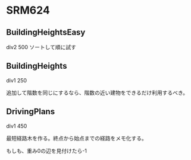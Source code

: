 # SRM624

## BuildingHeightsEasy
div2 500
ソートして順に試す

## BuildingHeights
div1 250

追加して階数を同じにするなら、階数の近い建物をできるだけ利用するべき。

## DrivingPlans
div1 450

最短経路木を作る。終点から始点までの経路をメモ化する。

もしも、重み0の辺を見付けたら-1
